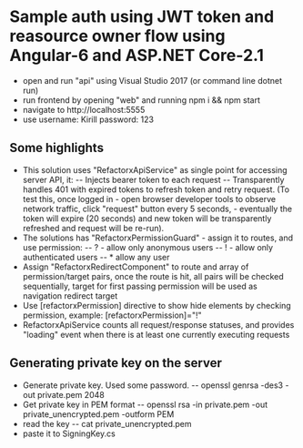 # Sample auth using JWT token and reasource owner flow using Angular-6 and ASP.NET Core-2.1

- open and run "api" using Visual Studio 2017 (or command line dotnet run)
- run frontend by opening "web" and running npm i && npm start
- navigate to http://localhost:5555
- use username: Kirill password: 123

## Some highlights

- This solution uses "RefactorxApiService" as single point for accessing server API, it:
-- Injects bearer token to each request
-- Transparently handles 401 with expired tokens to refresh token and retry request. (To test this, once logged in - open browser developer tools to observe network traffic, click "request" button every 5 seconds, - eventually the token will expire (20 seconds) and new token will be transparently refreshed and request will be re-run).
- The solutions has "RefactorxPermissionGuard" - assign it to routes, and use permission:
-- ? - allow only anonymous users
-- ! - allow only authenticated users
-- * allow any user
- Assign "RefactorxRedirectComponent" to route and array of permission/target pairs, once the route is hit, all pairs will be checked sequentially, target for first passing permission will be used as navigation redirect target
- Use [refactorxPermission] directive to show hide elements by checking permission, example: [refactorxPermission]="!"
- RefactorxApiService counts all request/response statuses, and provides "loading" event when there is at least one currently executing requests

## Generating private key on the server

- Generate private key. Used some password.
-- openssl genrsa -des3 -out private.pem 2048
- Get private key in PEM format
-- openssl rsa -in private.pem -out private_unencrypted.pem -outform PEM
- read the key 
-- cat private_unencrypted.pem
- paste it to SigningKey.cs